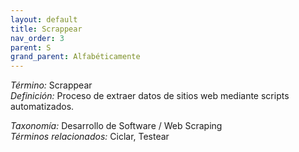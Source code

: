 ```yaml
---
layout: default
title: Scrappear
nav_order: 3
parent: S
grand_parent: Alfabéticamente
---
```


*Término:* Scrappear  
*Definición:* Proceso de extraer datos de sitios web mediante scripts automatizados.

*Taxonomía:* Desarrollo de Software / Web Scraping  
*Términos relacionados:* Ciclar, Testear
